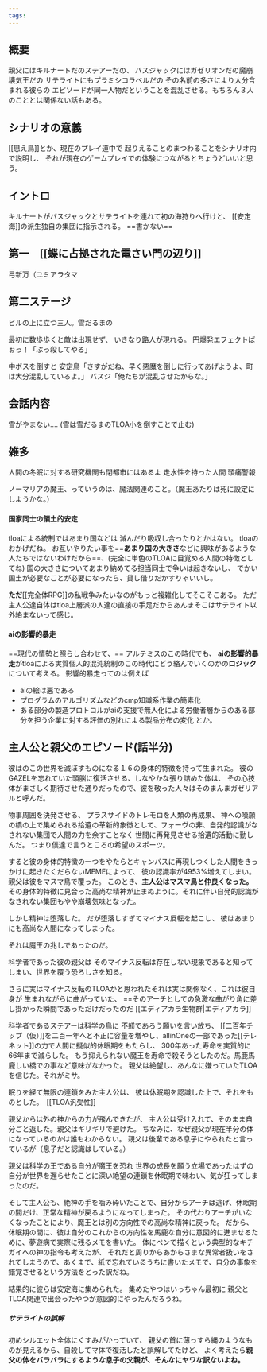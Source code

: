 ```yaml
---
tags:
---
```

## 概要
親父にはキルナートだのステアーだの、
バスジャックにはガゼリオンだの魔崩壊気王だの
サテライトにもプラミシコラベルだの
その名前の多さにより大分含まれる彼らの
エピソードが同一人物だということを混乱させる。もちろん３人のこととは関係ない話もある。
## シナリオの意義
[[思え鳥]]とか、現在のプレイ道中で
起りえることのまつわることをシナリオ内で説明し、
それが現在のゲームプレイでの体験につながるとちょうどいいと思う。
## イントロ
キルナートがバスジャックとサテライトを連れて初の海狩りへ行けと、
[[安定海]]の派生独自の集団に指示される。
==書かない==

## 第一　[[蝶に占拠された電さい門の辺り]]
弓新万（ユミアラタマ

## 第二ステージ

ビルの上に立つ三人。雪だるまの

最初に数歩歩くと敵は出現せず、
いきなり路人が現れる。
円爆発エフェクトばぉっ！「ぶっ殺してやる」

中ボスを倒すと
安定鳥「さすがだね、早く悪魔を倒しに行ってあげようよ、町は大分混乱しているよ。」
バスジ「俺たちが混乱させたからな。」

## 会話内容
雪がやまない....
(雪は雪だるまのTLOA小を倒すことで止む)
## 雑多
人間の冬眠に対する研究機関も閉都市にはあるよ
走水性を持った人間
頭痛警報

ノーマリアの魔王、っていうのは、魔法関連のこと。（魔王あたりは死に設定にしようかな。）

#### 国家同士の領土的安定
tloaによる統制ではあまり国などは
滅んだり吸収し合ったりとかはない。
tloaのおかげだね。
お互いやりたい事を==**あまり国の大きさ**などに興味があるような人たちではないわけだから==、(完全に単色のTLOAに目覚める人間の特徴としてね)
国の大きさについてあまり納めてる担当同士で争いは起きないし、
でかい国土が必要なことが必要になったら、貸し借りだかすりゃいいし。

**ただ**[[完全体RPG]]の私戦争みたいなのがもっと複雑化してそこそこある。
ただ主人公達自体はtloa上層派の人達の直接の手足だからあんまそこはサテライト以外絡まないって感じ。
#### aiの影響的暴走
==現代の情勢と照らし合わせて、==
アルテミスのこの時代でも、
**aiの影響的暴走**がtloaによる実質個人的混沌統制のこの時代にどう絡んでいくのかの**ロジック**について考える。
影響的暴走ってのは例えば
- aiの絵は悪である
- プログラムのアルゴリズムなどのcmp知識系作業の簡素化
- ある部分の製造プロトコルがaiの支援で無人化による労働者層からのある部分を担う企業に対する評価の別れによる製品分布の変化
とか。
## 主人公と親父のエピソード(話半分)
彼はのこの世界を滅ぼすものになる１６の身体的特徴を持って生まれた。
彼のGAZELを忘れていた頭脳に復活させる、しなやかな張り詰めた体は、
その心技体がまさしく期待させた通りだったので、彼を敬った人々はそのまんまガゼリアルと呼んだ。

物事周囲を決発させる、
プラスサイドのトレモロを人類の再成果、
神への嘆願の橋の上で集められる拾遺の革新的象徴として、フォーヴの非、自発的認識がなされない集団で人間の力を余すことなく
世間に再発見させる拾遺的活動に勤しんだ。
つまり僕達で言うところの希望のスポーツ。

すると彼の身体的特徴の一つをやたらとキャンバスに再現しつくした人間をきっかけに起きたくだらないMEMEによって、
彼の認識率が4953%増えてしまい。
親父は彼をマスマ鳥で覆った。
このとき、**主人公はマスマ鳥と仲良くなった。**
その身体的特徴に見合った高尚な精神が止まぬように。それに伴い自発的認識がなされない集団もやや崩壊気味となった。

しかし精神は堕落した。
だが堕落しすぎてマイナス反転を起こし、
彼はあまりにも高尚な人間になってしまった。

それは魔王の兆しであったのだ。


科学者であった彼の親父は
そのマイナス反転は存在しない現象であると知ってしまい、世界を覆う恐ろしさを知る。

さらに実はマイナス反転のTLOAかと思われたそれは実は関係なく、これは彼自身が
生まれながらに曲がっていた、
==そのアーチとしての急激な曲がり角に差し掛かった瞬間であっただけだったのだ
[[エディアカラ生物群|エディアカラ]]

科学者であるステアーは科学の鳥に
不躾であろう願いを言い放ち、
[[二百年チップ（仮）]]を二百一年へと不正に容量を増やし、allinOneの一部であった[[テレネット]]の力で人間に擬似的休眠期をもたらし、
300年あった寿命を実質的に66年まで減らした。
もう抑えられない魔王を寿命で殺そうとしたのだ。馬鹿馬鹿しい橋での事など意味がなかった。
親父は絶望し、あんなに嫌っていたTLOAを信じた。それがミサ。

眠りを経て無限の連鎖をみた主人公は、
彼は休眠期を認識した上で、それをものとした。　[[TLOA汎受性]]

親父からは外の神からの力が飛んできたが、
主人公は受け入れて、そのまま自分ごと返した。親父はギリギリで避けた。
ちなみに、なぜ親父が現在半分の体になっているのかは誰もわからない。
親父は後輩である息子にやられたと言っているが（息子だと認識はしている。）


親父は科学の王である自分が魔王を恐れ
世界の成長を願う立場であったはずの自分が世界を遅らせたことに深い絶望の連鎖を休眠期で味わい、気が狂ってしまったのだ。

そして主人公も、絶神の手を噛み砕いたことで、自分からアーチは逃げ、休眠期の間だけ、正常な精神が戻るようになってしまった。
その代わりアーチがいなくなったことにより、魔王とは別の方向性での高尚な精神に戻った。
だから、休眠期の間に、彼は自分のこれからの方向性を馬鹿な自分に意図的に進ませるために、夢遊病で実際に残るメモを書いた。
体にペンで描くという典型的なキチガイへの神の指令も考えたが、
それだと周りからあからさまな異常者扱いをされてしまうので、あくまで、紙で忘れているうちに書いたメモで、自分の事象を錯覚させるという方法をとった訳だね。

結果的に彼らは安定海に集められた。
集めたやつはいっちゃん最初に
親父とTLOA関連で出会ったやつが意図的にやったんだろうね。
##### サテライトの誤解
初めシルエット全体にくすみがかっていて、
親父の首に薄っすら縄のようなものが見えるから、自殺してマ体で復活したと誤解してたけど、
よく考えたら**親父の体をバラバラにするような息子の父親が、そんなにヤワな訳ないよね。**




